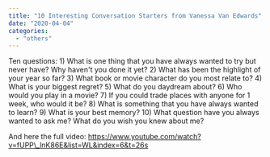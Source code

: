 ```yaml
---
title: "10 Interesting Conversation Starters from Vanessa Van Edwards"
date: "2020-04-04"
categories: 
  - "others"
---
```


Ten questions: 1) What is one thing that you have always wanted to try but never have? Why haven't you done it yet? 2) What has been the highlight of your year so far? 3) What book or movie character do you most relate to? 4) What is your biggest regret? 5) What do you daydream about? 6) Who would you play in a movie? 7) If you could trade places with anyone for 1 week, who would it be? 8) What is something that you have always wanted to learn? 9) What is your best memory? 10) What question have you always wanted to ask me? What do you wish you knew about me?

And here the full video: https://www.youtube.com/watch?v=fUPP\_lnK86E&list=WL&index=6&t=26s
